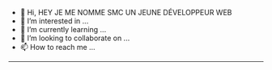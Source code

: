 - 👋 Hi, HEY JE ME NOMME SMC UN JEUNE DÉVELOPPEUR WEB
- 👀 I’m interested in ...
- 🌱 I’m currently learning ...
- 💞️ I’m looking to collaborate on ...
- 📫 How to reach me ...

<!---
Hjfdfggt1/Hjfdfggt1 is a ✨ special ✨ repository because its `README.md` (this file) appears on your GitHub profil6e.
You can click the Preview link to take a look at your changes.
--->
____________________________________
